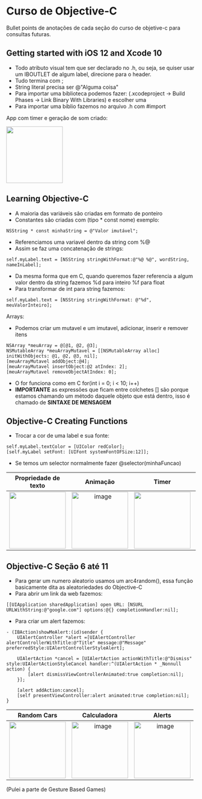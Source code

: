 # Curso de Objective-C

Bullet points de anotações de cada seção do curso de objetive-c para consultas futuras.

## Getting started with iOS 12 and Xcode 10

* Todo atributo visual tem que ser declarado no .h, ou seja, se quiser usar um IBOUTLET de algum label, direcione para o header.
* Tudo termina com ;
* String literal precisa ser @"Alguma coisa"
* Para importar uma biblioteca podemos fazer: (.xcodeproject -> Build Phases -> Link Binary With Libraries) e escolher uma
* Para importar uma biblio fazemos no arquivo .h com #import <suaBiblio>

App com timer e geração de som criado:

<img src="https://github.com/rnlobao/curso-objc/assets/66230142/53d35d25-e0cf-4e53-a61c-5983ff182971.gif" width="150"/>

## Learning Objective-C

* A maioria das variáveis são criadas em formato de ponteiro
* Constantes são criadas com (tipo * const nome) exemplo:
```
NSString * const minhaString = @"Valor imutável";
```
* Referenciamos uma variavel dentro da string com %@
* Assim se faz uma concatenação de strings:

```
self.myLabel.text = [NSString stringWithFormat:@"%@ %@", wordString, nameInLabel];

```
* Da mesma forma que em C, quando queremos fazer referencia a algum valor dentro da string fazemos %d para inteiro %f para float
* Para transformar de int para string fazemos:

```
self.myLabel.text = [NSString stringWithFormat: @"%d", meuValorInteiro];
```

Arrays:
* Podemos criar um mutavel e um imutavel, adicionar, inserir e remover itens

```
NSArray *meuArray = @[@1, @2, @3];
NSMutableArray *meuArrayMutavel = [[NSMutableArray alloc] initWithObjects: @1, @2, @3, nil];
[meuArrayMutavel addObject:@4];
[meuArrayMutavel insertObject:@2 atIndex: 2];
[meuArrayMutavel removeObjectAtIndex: 0];
```
* O for funciona como em C for(int i = 0; i < 10; i++)
* **IMPORTANTE** as expressões que ficam entre colchetes [] são porque estamos chamando um método daquele objeto que está dentro, isso é chamado de **SINTAXE DE MENSAGEM**

## Objective-C Creating Functions
* Trocar a cor de uma label e sua fonte:

```
self.myLabel.textColor = [UIColor redColor];
[self.myLabel setFont: [UIFont systemFontOFSize:12]];
```

* Se temos um selector normalmente fazer @selector(minhaFuncao)

Propriedade de texto | Animação | Timer | Data e Hora | Relógio digital personalizável
  :---------: | :---------: | :---------: | :---------: | :---------:
  <img src="https://github.com/rnlobao/curso-objc/assets/66230142/1221d591-8bc5-4bf0-a97b-afb68cd93dba.gif" width="150"/> | <img width="150" alt="image" src="https://github.com/rnlobao/curso-objc/assets/66230142/c86c890e-b5b8-4a94-95a3-8d1bcacb25dc"> | <img src="https://github.com/rnlobao/curso-objc/assets/66230142/e5c303b3-7c5e-4750-a3dc-35ad086bb6a3.gif" width="150"/> | <img src="https://github.com/rnlobao/curso-objc/assets/66230142/da0ed24f-3822-4a4e-be02-204d2e80fdbb.gif" width="150"/> | <img src="https://github.com/rnlobao/curso-objc/assets/66230142/b73fea11-fb1c-4478-9f04-4f8f6c2cb200.gif" width="150"/>

## Objective-C Seção 6 até 11
* Para gerar um numero aleatorio usamos um arc4random(), essa função basicamente dita as aleatoriedades do Objective-C
* Para abrir um link da web fazemos:

```
[[UIApplication sharedApplication] open URL: [NSURL URLWithString:@"google.com"] options:@{} completionHandler:nil];
```

* Para criar um alert fazemos:

```
- (IBAction)showMeAlert:(id)sender {
    UIAlertController *alert =[UIAlertController alertControllerWithTitle:@"Title" message:@"Message" preferredStyle:UIAlertControllerStyleAlert];
    
    UIAlertAction *cancel = [UIAlertAction actionWithTitle:@"Dismiss" style:UIAlertActionStyleCancel handler:^(UIAlertAction * _Nonnull action) {
        [alert dismissViewControllerAnimated:true completion:nil];
    }];
    
    [alert addAction:cancel];
    [self presentViewController:alert animated:true completion:nil];
}
```


Random Cars | Calculadora | Alerts 
  :---------: | :---------: | :---------:
<img src="https://github.com/rnlobao/curso-objc/assets/66230142/fc3f1c37-e7b2-4140-8067-552afbadd586.gif" width="150"/> | <img width="150" alt="image" src="https://github.com/rnlobao/curso-objc/assets/66230142/ea8c7710-7f48-4250-ba34-2e1cd2418d25"> | <img width="150" alt="image" src="https://github.com/rnlobao/curso-objc/assets/66230142/fb8c41fd-9651-4a4e-8806-858a0ff74daf">

(Pulei a parte de Gesture Based Games)













